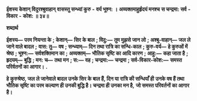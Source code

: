  **ईशस्य केशान् विदुरश्बुवाहान्** **वासस्तु सन्ध्यां कुरु** **-** **वर्य भूश्न: ।** **अव्यक्तमाहुर्हृदयं मनश्च** **स चन्द्रमा: सर्व** **-** **विकार** **-** **कोश: ॥ ३४॥** 

**शब्दार्थ** 

**ईशस्य—** **परम नियन्ता के** **; केशान्—** **सिर के बाल** **; विदु:—** **तुम मुझसे जान लो** **; अश्बु-वाहान्—** **जल ले जाने वाले बादल** **;** **वास: तु—** **वष** **; सन्ध्याम्—** **दिन तथा रात्रि का सन्धि-काल** **; कुरु-वर्य—** **हे कुरुओं में श्रेष्ठ** **; भूश्न:—** **सर्वशक्तिमान का** **;** **अव्यक्तम्—** **भौतिक सृष्टि का आदि कारण** **; आहु:—** **कहा जाता है** **; हृदयम्—** **बुद्धि** **; मन: च—** **तथा मन** **; स:—** **वह** **; चन्द्रमा:—** **चन्द्रमा** **; सर्व-विकार-कोश:—** **समस्त परिर्वतनों का आगार।** **.** 

**हे कुरुश्रेष्ठ, जल ले जानेवाले बादल उनके सिर के बाल हैं, दिन या रात्रि की सन्धियाँ ही** **उनके वष हैं तथा भौतिक सृष्टि का परम कल्याण ही उनकी बुद्धि है। चन्द्रमा ही उनका मन है,** **जो समस्त परिवर्तनों का आगार है।** 
